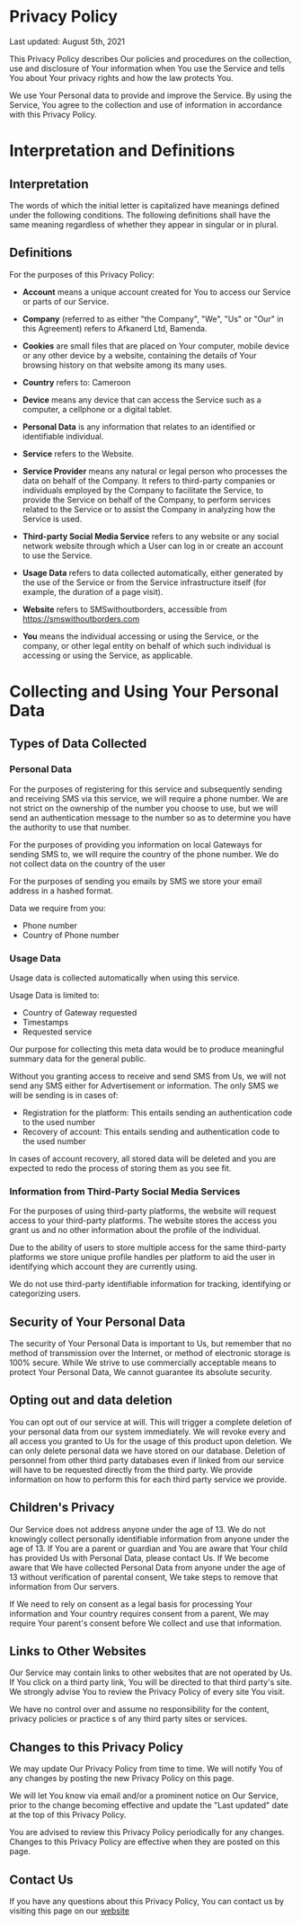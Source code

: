 # Privacy Policy

Last updated: August 5th, 2021

This Privacy Policy describes Our policies and procedures on the collection, use and disclosure of Your information when You use the Service and tells You about Your privacy rights and how the law protects You.

We use Your Personal data to provide and improve the Service. By using the Service, You agree to the collection and use of information in accordance with this Privacy Policy.

# Interpretation and Definitions

## Interpretation

The words of which the initial letter is capitalized have meanings defined under the following conditions. The following definitions shall have the same meaning regardless of whether they appear in singular or in plural.

## Definitions

For the purposes of this Privacy Policy:

* **Account** means a unique account created for You to access our Service or parts of our Service.

* **Company** (referred to as either "the Company", "We", "Us" or "Our" in this Agreement) refers to Afkanerd Ltd, Bamenda.

* **Cookies** are small files that are placed on Your computer, mobile device or any other device by a website, containing the details of Your browsing history on that website among its many uses.

* **Country** refers to: Cameroon

* **Device** means any device that can access the Service such as a computer, a cellphone or a digital tablet.

* **Personal Data** is any information that relates to an identified or identifiable individual.

* **Service** refers to the Website.

* **Service Provider** means any natural or legal person who processes the data on behalf of the Company. It refers to third-party companies or individuals employed by the Company to facilitate the Service, to provide the Service on behalf of the Company, to perform services related to the Service or to assist the Company in analyzing how the Service is used.

* **Third-party Social Media Service** refers to any website or any social network website through which a User can log in or create an account to use the Service.

* **Usage Data** refers to data collected automatically, either generated by the use of the Service or from the Service infrastructure itself (for example, the duration of a page visit).

* **Website** refers to SMSwithoutborders, accessible from <https://smswithoutborders.com>

* **You** means the individual accessing or using the Service, or the company, or other legal entity on behalf of which such individual is accessing or using the Service, as applicable.

# Collecting and Using Your Personal Data

## Types of Data Collected

### Personal Data

For the purposes of registering for this service and subsequently sending and receiving SMS via this service, we will require a phone number. We are not strict on the ownership of the number you choose to use, but we will send an authentication message to the number so as to determine you have the authority to use that number.

For the purposes of providing you information on local Gateways for sending SMS to, we will require the country of the phone number. We do not collect data on the country of the user

For the purposes of sending you emails by SMS we store your email address in a hashed format.

Data we require from you:

* Phone number
* Country of Phone number

### Usage Data

Usage data is collected automatically when using this service.

Usage Data is limited to:

* Country of Gateway requested
* Timestamps
* Requested service

Our purpose for collecting this meta data would be to produce meaningful summary data for the general public.

Without you granting access to receive and send SMS from Us, we will not send any SMS either for Advertisement or information. The only SMS we will be sending is in cases of:

* Registration for the platform: This entails sending an authentication code to the used number
* Recovery of account: This entails sending and authentication code to the used number

In cases of account recovery, all stored data will be deleted and you are expected to redo the process of storing them as you see fit.

### Information from Third-Party Social Media Services

For the purposes of using third-party platforms, the website will request access to your third-party platforms. The website stores the access you grant us and no other information about the profile of the individual.

Due to the ability of users to store multiple access for the same third-party platforms we store unique profile handles per platform to aid the user in identifying which account they are currently using.

We do not use third-party identifiable information for tracking, identifying or categorizing users.

## Security of Your Personal Data

The security of Your Personal Data is important to Us, but remember that no method of transmission over the Internet, or method of electronic storage is 100% secure. While We strive to use commercially acceptable means to protect Your Personal Data, We cannot guarantee its absolute security.

## Opting out and data deletion

You can opt out of our service at will. This will trigger a complete deletion of your personal data from our system immediately. We will revoke every and all access you granted to Us for the usage of this product upon deletion. We can only delete personal data we have stored on our database. Deletion of personnel from other third party databases even if linked from our service will have to be requested directly from the third party. We provide information on how to perform this for each third party service we provide.

## Children's Privacy

Our Service does not address anyone under the age of 13\. We do not knowingly collect personally identifiable information from anyone under the age of 13\. If You are a parent or guardian and You are aware that Your child has provided Us with Personal Data, please contact Us. If We become aware that We have collected Personal Data from anyone under the age of 13 without verification of parental consent, We take steps to remove that information from Our servers.

If We need to rely on consent as a legal basis for processing Your information and Your country requires consent from a parent, We may require Your parent's consent before We collect and use that information.

## Links to Other Websites

Our Service may contain links to other websites that are not operated by Us. If You click on a third party link, You will be directed to that third party's site. We strongly advise You to review the Privacy Policy of every site You visit.

We have no control over and assume no responsibility for the content, privacy policies or practice s of any third party sites or services.

## Changes to this Privacy Policy

We may update Our Privacy Policy from time to time. We will notify You of any changes by posting the new Privacy Policy on this page.

We will let You know via email and/or a prominent notice on Our Service, prior to the change becoming effective and update the "Last updated" date at the top of this Privacy Policy.

You are advised to review this Privacy Policy periodically for any changes. Changes to this Privacy Policy are effective when they are posted on this page.

## Contact Us

If you have any questions about this Privacy Policy, You can contact us by visiting this page on our  [website](https://smswithoutborders.com/contact-us)
